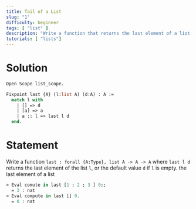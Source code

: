 ```yaml
---
title: Tail of a List
slug: "1"
difficulty: beginner
tags: [ "list" ]
description: "Write a function that returns the last element of a list."
tutorials: [ "lists"]
---
```


# Solution

```ocaml
Open Scope list_scope.

Fixpoint last {A} (l:list A) (d:A) : A :=
  match l with
    | [] => d
    | [a] => a
    | a :: l => last l d
  end.
```

# Statement

Write a function `last : forall {A:Type}, list A -> A -> A` where `last l d` returns the last element of the list `l`, or the default value `d` if `l` is empty.
the last element of a list

```ocaml
> Eval comute in last [1 ; 2 ; 3 ] 0;;
  = 3 : nat
> Eval compute in last [] 0.
  = 0 : nat
```
